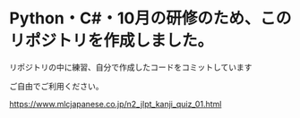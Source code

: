 # Python・C#・10月の研修のため、このリポジトリを作成しました。
リポジトリの中に練習、自分で作成したコードをコミットしています

ご自由でご利用ください。

https://www.mlcjapanese.co.jp/n2_jlpt_kanji_quiz_01.html
